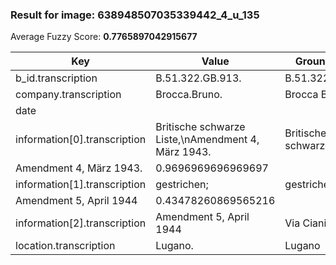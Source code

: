 ### Result for image: 638948507035339442_4_u_135
Average Fuzzy Score: **0.7765897042915677**
<small>

| Key | Value | Ground Truth | Score |
| --- | --- | --- | --- |
| b_id.transcription | B.51.322.GB.913. | B.51.322.GB.913. | 1.0 |
| company.transcription | Brocca.Bruno. | Brocca Bruno | 0.88 |
| date |  |  | 1.0 |
| information[0].transcription | Britische schwarze Liste,\nAmendment 4, März 1943. | Britische schwarze Liste,
Amendment 4, März 1943. | 0.9696969696969697 |
| information[1].transcription | gestrichen; | gestrichen:
Amendment 5, April 1944 | 0.43478260869565216 |
| information[2].transcription | Amendment 5, April 1944 | Via Ciani 1. | 0.22857142857142854 |
| location.transcription | Lugano. | Lugano | 0.923076923076923 |

</small>
